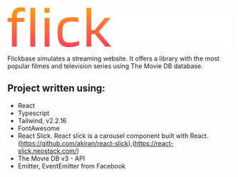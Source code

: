 ![flickbase logo](https://github.com/aobarbieri/flick-base/blob/master/src/assets/images/flickbase-logo.svg?raw=true)

Flickbase simulates a streaming website. 
It offers a library with the most popular filmes and television series using The Movie DB database.

## Project written using:
- React
- Typescript
- Tailwind, v2.2.16
- FontAwesome
- React Slick. React slick is a carousel component built with React. (https://github.com/akiran/react-slick),(https://react-slick.neostack.com/)
- The Movie DB v3 - API
- Emitter, EventEmitter from Facebook
